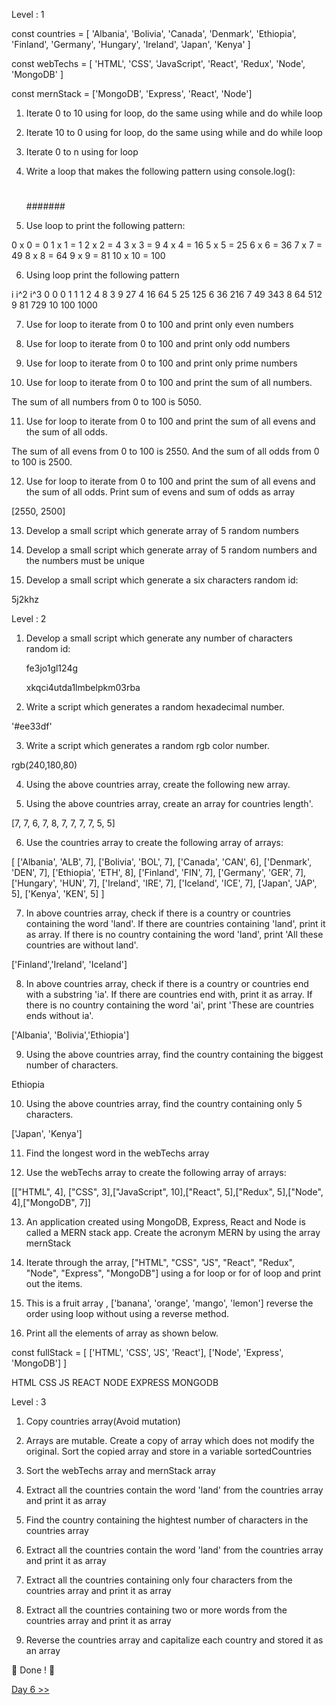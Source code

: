Level : 1

const countries = [
  'Albania',
  'Bolivia',
  'Canada',
  'Denmark',
  'Ethiopia',
  'Finland',
  'Germany',
  'Hungary',
  'Ireland',
  'Japan',
  'Kenya'
]

const webTechs = [
  'HTML',
  'CSS',
  'JavaScript',
  'React',
  'Redux',
  'Node',
  'MongoDB'
]

const mernStack = ['MongoDB', 'Express', 'React', 'Node']

1. Iterate 0 to 10 using for loop, do the same using while and do while loop

2. Iterate 10 to 0 using for loop, do the same using while and do while loop

3. Iterate 0 to n using for loop

4. Write a loop that makes the following pattern using console.log():

    #
    ##
    ###
    ####
    #####
    ######
    #######

5. Use loop to print the following pattern:

0 x 0 = 0
1 x 1 = 1
2 x 2 = 4
3 x 3 = 9
4 x 4 = 16
5 x 5 = 25
6 x 6 = 36
7 x 7 = 49
8 x 8 = 64
9 x 9 = 81
10 x 10 = 100

6. Using loop print the following pattern

 i    i^2   i^3
 0    0     0
 1    1     1
 2    4     8
 3    9     27
 4    16    64
 5    25    125
 6    36    216
 7    49    343
 8    64    512
 9    81    729
 10   100   1000

7. Use for loop to iterate from 0 to 100 and print only even numbers

8. Use for loop to iterate from 0 to 100 and print only odd numbers

9. Use for loop to iterate from 0 to 100 and print only prime numbers

10. Use for loop to iterate from 0 to 100 and print the sum of all numbers.

The sum of all numbers from 0 to 100 is 5050.

11. Use for loop to iterate from 0 to 100 and print the sum of all evens and the sum of all odds.

The sum of all evens from 0 to 100 is 2550. And the sum of all odds from 0 to 100 is 2500.

12. Use for loop to iterate from 0 to 100 and print the sum of all evens and the sum of all odds. Print sum of evens and sum of odds as array

  [2550, 2500]

13. Develop a small script which generate array of 5 random numbers

14. Develop a small script which generate array of 5 random numbers and the numbers must be unique

15. Develop a small script which generate a six characters random id:

5j2khz

Level : 2

1. Develop a small script which generate any number of characters random id:

    fe3jo1gl124g

    xkqci4utda1lmbelpkm03rba

2. Write a script which generates a random hexadecimal number.

'#ee33df'

3. Write a script which generates a random rgb color number.

rgb(240,180,80)

4. Using the above countries array, create the following new array.

5. Using the above countries array, create an array for countries length'.

[7, 7, 6, 7, 8, 7, 7, 7, 7, 5, 5]

6. Use the countries array to create the following array of arrays:

  [
  ['Albania', 'ALB', 7],
  ['Bolivia', 'BOL', 7],
  ['Canada', 'CAN', 6],
  ['Denmark', 'DEN', 7],
  ['Ethiopia', 'ETH', 8],
  ['Finland', 'FIN', 7],
  ['Germany', 'GER', 7],
  ['Hungary', 'HUN', 7],
  ['Ireland', 'IRE', 7],
  ['Iceland', 'ICE', 7],
  ['Japan', 'JAP', 5],
  ['Kenya', 'KEN', 5]
]

7. In above countries array, check if there is a country or countries containing the word 'land'. If there are countries containing 'land', print it as array. If there is no country containing the word 'land', print 'All these countries are without land'.

['Finland','Ireland', 'Iceland']

8. In above countries array, check if there is a country or countries end with a substring 'ia'. If there are countries end with, print it as array. If there is no country containing the word 'ai', print 'These are countries ends without ia'.

['Albania', 'Bolivia','Ethiopia']

9. Using the above countries array, find the country containing the biggest number of characters.

Ethiopia

10. Using the above countries array, find the country containing only 5 characters.

['Japan', 'Kenya']

11. Find the longest word in the webTechs array

12. Use the webTechs array to create the following array of arrays:

[["HTML", 4], ["CSS", 3],["JavaScript", 10],["React", 5],["Redux", 5],["Node", 4],["MongoDB", 7]]

13. An application created using MongoDB, Express, React and Node is called a MERN stack app. Create the acronym MERN by using the array mernStack

14. Iterate through the array, ["HTML", "CSS", "JS", "React", "Redux", "Node", "Express", "MongoDB"] using a for loop or for of loop and print out the items.

15. This is a fruit array , ['banana', 'orange', 'mango', 'lemon'] reverse the order using loop without using a reverse method.

16. Print all the elements of array as shown below.

  const fullStack = [
    ['HTML', 'CSS', 'JS', 'React'],
    ['Node', 'Express', 'MongoDB']
  ]

  HTML
  CSS
  JS
  REACT
  NODE
  EXPRESS
  MONGODB

Level : 3

1. Copy countries array(Avoid mutation)

2. Arrays are mutable. Create a copy of array which does not modify the original. Sort the copied array and store in a variable sortedCountries

3. Sort the webTechs array and mernStack array

4. Extract all the countries contain the word 'land' from the countries array and print it as array

5. Find the country containing the hightest number of characters in the countries array

6. Extract all the countries contain the word 'land' from the countries array and print it as array

7. Extract all the countries containing only four characters from the countries array and print it as array

8. Extract all the countries containing two or more words from the countries array and print it as array

9. Reverse the countries array and capitalize each country and stored it as an array


🎉 Done ! 🎉

[Day 6 >>](./Day6/Day6.md)

